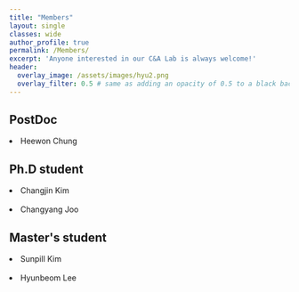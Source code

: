 ```yaml
---
title: "Members"
layout: single
classes: wide
author_profile: true
permalink: /Members/
excerpt: 'Anyone interested in our C&A Lab is always welcome!'
header:
  overlay_image: /assets/images/hyu2.png
  overlay_filter: 0.5 # same as adding an opacity of 0.5 to a black background
---
```


## PostDoc

<li>Heewon Chung</li>

## Ph.D student

<li>Changjin Kim</li>
<br>
<li>Changyang Joo</li>


## Master's student

<li>Sunpill Kim</li>
<br>
<li>Hyunbeom Lee</li>